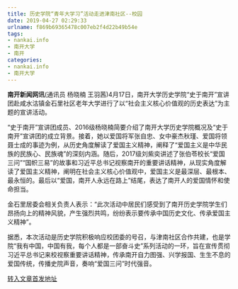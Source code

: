 ```yaml
---
title: 历史学院“青年大学习”活动走进津南社区--校园
date: 2019-04-27 02:29:33
urlname: f869b69365478c007eb2f4d22b49b54e
tags: 
- nankai.info
- 南开大学
- 南开
categories:
- nankai.info
- 南开大学
---
```


**南开新闻网讯**(通讯员 杨晓楠 王羽茜)4月17日，南开大学历史学院“史于南开”宣讲团赴咸水沽镇金石里社区老年大学进行了以“社会主义核心价值观的历史表达”为主题的宣讲活动。

“史于南开”宣讲团成员、2016级杨晓楠简要介绍了南开大学历史学院概况及“史于南开”宣讲团的成立背景。接着，她以爱国将军张自忠、女中豪杰秋瑾、爱国将领聂士成的事迹为例，从历史角度解读了爱国主义精神，阐释了“爱国主义是中华民族的民族心、民族魂”的深刻内涵。随后，2017级刘紫奕讲述了张伯苓校长“爱国三问”“国帜三易”的故事和习近平总书记视察南开的重要讲话精神，从现实角度解读了爱国主义精神，阐明在社会主义核心价值观中，爱国主义是最深层、最根本、最永恒的。最后以“爱国，南开人永远在路上”结尾，表达了南开人的爱国情怀和使命担当。

金石里居委会相关负责人表示：“此次活动中居民们感受到了南开历史学院学生们昂扬向上的精神风貌，产生强烈共鸣，纷纷表示要传承中国历史文化、传承爱国主义精神”。

据悉，本次活动是历史学院积极响应校团委的号召，与津南社区合作共建，也是学院“我有中国，中国有我，每个人都是一部奋斗史”系列活动的一环，旨在宣传贯彻习近平总书记来校视察重要讲话精神，传承南开自力图强、兴学报国、生生不息的爱国传统，传播史院声音，奏响“爱国三问”时代强音。

[转入文章首发地址](http://news.nankai.edu.cn/qqxy/system/2019/04/26/000447255.shtml)